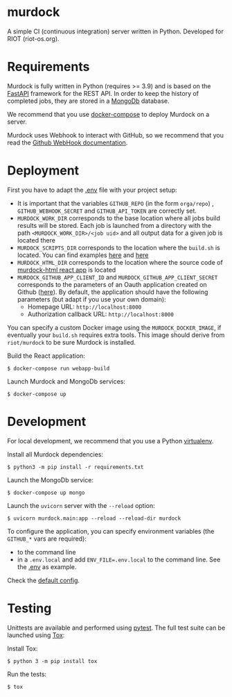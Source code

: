 # murdock

A simple CI (continuous integration) server written in Python.
Developed for RIOT (riot-os.org).

# Requirements

Murdock is fully written in Python (requires >= 3.9) and is based on the
[FastAPI](https://fastapi.tiangolo.com/) framework for the REST API.
In order to keep the history of completed jobs, they are stored in a
[MongoDb](https://www.mongodb.com/) database.

We recommend that you use
[docker-compose](https://docs.docker.com/compose/#compose-documentation) to
deploy Murdock on a server.

Murdock uses Webhook to interact with GitHub, so we recommend that you read
the [Github WebHook documentation](https://docs.github.com/en/developers/webhooks-and-events/webhooks/creating-webhooks).

# Deployment

First you have to adapt the [.env](.env) file with your project setup:
- It is important that the variables `GITHUB_REPO` (in the form `orga/repo`) ,
`GITHUB_WEBHOOK_SECRET` and `GITHUB_API_TOKEN` are correctly set.
- `MURDOCK_WORK_DIR` corresponds to the base location where all jobs build results
will be stored. Each job is launched from a directory with the path
`<MURDOCK_WORK_DIR>/<job uid>` and all output data for a given job is located there
- `MURDOCK_SCRIPTS_DIR` corresponds to the location where the `build.sh` is
located. You can find examples [here](utils/buils.sh) and
[here](scripts.example/build.sh.example)
- `MURDOCK_HTML_DIR` corresponds to the location where the source code of
[murdock-html react app](https://github.com/riot-os/murdock-html) is located
- `MURDOCK_GITHUB_APP_CLIENT_ID` and `MURDOCK_GITHUB_APP_CLIENT_SECRET` corresponds
to the parameters of an Oauth application created on Github
([here](https://github.com/settings/applications/new)). By default, the
application should have the following parameters (but adapt if you use your own
domain):
  - Homepage URL: `http://localhost:8000`
  - Authorization callback URL: `http://localhost:8000`

You can specify a custom Docker image using the `MURDOCK_DOCKER_IMAGE`, if
eventually your `build.sh` requires extra tools. This
image should derive from `riot/murdock` to be sure Murdock is installed.

Build the React application:

```
$ docker-compose run webapp-build
```

Launch Murdock and MongoDb services:

```
$ docker-compose up
```

# Development

For local development, we recommend that you use a Python
[virtualenv](https://virtualenv.pypa.io/en/latest/).

Install all Murdock dependencies:

```
$ python3 -m pip install -r requirements.txt
```

Launch the MongoDb service:

```
$ docker-compose up mongo
```

Launch the `uvicorn` server with the `--reload` option:

```
$ uvicorn murdock.main:app --reload --reload-dir murdock
```

To configure the application, you can specify environment variables
(the `GITHUB_*` vars are required):
- to the command line
- in a `.env.local` and add `ENV_FILE=.env.local` to the command line. See the
[.env](.env) as example.

Check the [default config](murdock/config.py).

# Testing

Unittests are available and performed using [pytest](https://pytest.org). The
full test suite can be launched using [Tox](https://tox.readthedocs.io):

Install Tox:

```
$ python 3 -m pip install tox
```

Run the tests:

```
$ tox
```
